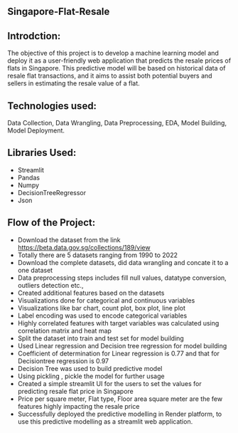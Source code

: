 ## Singapore-Flat-Resale
## Introdction:
The objective of this project is to develop a machine learning model and deploy it as a user-friendly web application that predicts the resale prices of flats in Singapore. This predictive model will be based on historical data of resale flat transactions, and it aims to assist both potential buyers and sellers in estimating the resale value of a flat.

## Technologies used:
Data Collection, Data Wrangling, Data Preprocessing, EDA, Model Building, Model Deployment.

## Libraries Used:

* Streamlit
* Pandas
* Numpy 
* DecisionTreeRegressor
* Json

## Flow of the Project:

* Download the dataset from the link https://beta.data.gov.sg/collections/189/view
* Totally there are 5 datasets ranging from 1990 to 2022
* Download the complete datasets, did data wrangling and concate it to a one dataset
* Data preprocessing steps includes fill null values, datatype conversion, outliers detection etc.,
* Created additional features based on the datasets
* Visualizations done for categorical and continuous variables
* Visualizations like bar chart, count plot, box plot, line plot
* Label encoding was used to encode categorical variables
* Highly correlated features with target variables was calculated using correlation matrix and heat map
* Split the dataset into train and test set for model building
* Used Linear regression and Decision tree regression for model building
* Coefficient of determination for Linear regression is 0.77 and that for Decisiontree regression is 0.97
* Decision Tree was used to build predictive model
* Using pickling , pickle the model for further usage
* Created a simple streamlit  UI for the users to set the values for predicting resale flat price in Singapore
* Price per square meter, Flat type, Floor area square meter are the few features highly impacting the resale price
* Successfully deployed the predictive modelling in Render platform, to use this predictive modelling as a  streamlit web application.
